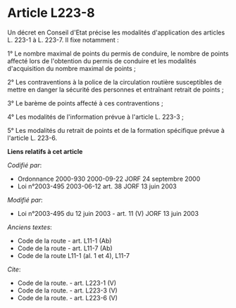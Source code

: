 # Article L223-8

Un décret en Conseil d'Etat précise les modalités d'application des articles L. 223-1 à L. 223-7. Il fixe notamment : 

1° Le nombre maximal de points du permis de conduire, le nombre de points affecté lors de l'obtention du permis de conduire
et les modalités d'acquisition du nombre maximal de points ; 

2° Les contraventions à la police de la circulation routière susceptibles de mettre en danger la sécurité des personnes et
entraînant retrait de points ; 

3° Le barème de points affecté à ces contraventions ; 

4° Les modalités de l'information prévue à l'article L. 223-3 ; 

5° Les modalités du retrait de points et de la formation spécifique prévue à l'article L. 223-6.

**Liens relatifs à cet article**

_Codifié par_:

  - Ordonnance 2000-930 2000-09-22 JORF 24 septembre 2000
  - Loi n°2003-495 2003-06-12 art. 38 JORF 13 juin 2003

_Modifié par_:

  - Loi n°2003-495 du 12 juin 2003 - art. 11 (V) JORF 13 juin 2003

_Anciens textes_:

  - Code de la route - art. L11-1 (Ab)
  - Code de la route - art. L11-7 (Ab)
  - Code de la route L11-1 (al. 1 et 4), L11-7

_Cite_:

  - Code de la route. - art. L223-1 (V)
  - Code de la route. - art. L223-3 (V)
  - Code de la route. - art. L223-6 (V)
